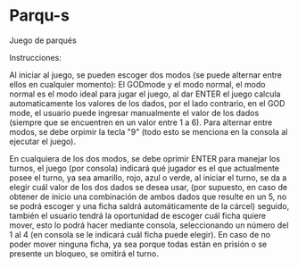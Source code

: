 # Parqu-s
Juego de parqués


Instrucciones: 


Al iniciar al juego, se pueden escoger dos modos (se puede alternar entre ellos en cualquier momento):
El GODmode y el modo normal, el modo normal es el modo ideal para jugar el juego, al dar ENTER el juego calcula automaticamente los valores de los dados, por el lado contrario, en el GOD mode, el usuario puede ingresar manualmente el valor de los dados (siempre que se encuentren en un valor entre 1 a 6). Para alternar entre modos, se debe orpimir la tecla "9" (todo esto se menciona en la consola al ejecutar el juego).

En cualquiera de los dos modos, se debe oprimir ENTER para manejar los turnos, el juego (por consola) indicará qué jugador es el que actualmente posee el turno, ya sea amarillo, rojo, azul o verde, al iniciar el turno, se da a elegir cuál valor de los dos dados se desea usar, (por supuesto, en caso de obtener de inicio una combinación de ambos dados que resulte en un 5, no se podrá escoger y una ficha saldrá automáticamente de la cárcel) seguido, también el usuario tendrá la oportunidad de escoger cuál ficha quiere mover, esto lo podrá hacer mediante consola, seleccionando un número del 1 al 4 (en consola se le indicará cuál ficha puede elegir). En caso de no poder mover ninguna ficha, ya sea porque todas están en prisión o se presente un bloqueo, se omitirá el turno.
